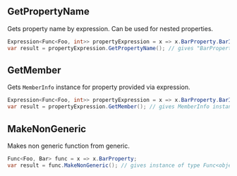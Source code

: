 ## GetPropertyName

Gets property name by expression. Can be used for nested properties.

```csharp
Expression<Func<Foo, int>> propertyExpression = x => x.BarProperty.BarId;
var result = propertyExpression.GetPropertyName(); // gives "BarProperty.BarId"
```

## GetMember

Gets `MemberInfo` instance for property provided via expression.

```csharp
Expression<Func<Foo, int>> propertyExpression = x => x.BarProperty.BarId;
var result = propertyExpression.GetMember(); // gives MemberInfo instance for BarId
```

## MakeNonGeneric

Makes non generic function from generic.

```csharp
Func<Foo, Bar> func = x => x.BarProperty;
var result = func.MakeNonGeneric(); // gives instance of type Func<object, object>
```